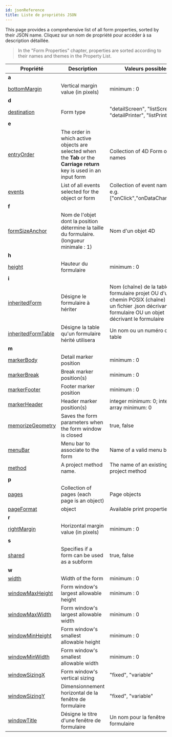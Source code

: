 ```yaml
---
id: jsonReference
title: Liste de propriétés JSON
---
```


This page provides a comprehensive list of all form properties, sorted by their JSON name. Cliquez sur un nom de propriété pour accéder à sa description détaillée.
> In the "Form Properties" chapter, properties are sorted according to their names and themes in the Property List.


| Propriété                                                               | Description                                                                                                             | Valeurs possibles                                                                                                                                                |
| ----------------------------------------------------------------------- | ----------------------------------------------------------------------------------------------------------------------- | ---------------------------------------------------------------------------------------------------------------------------------------------------------------- |
| <a name="a">**a**</a>                                               |                                                                                                                         |                                                                                                                                                                  |
| [bottomMargin](properties_FormSize.md#vert-margin)                      | Vertical margin value (in pixels)                                                                                       | minimum : 0<a name="d"></a>                                                                                                                             |
| **d**                                                                   |                                                                                                                         |                                                                                                                                                                  |
| [destination](properties_FormProperties.md#form-type)                   | Form type                                                                                                               | "detailScreen", "listScreen", "detailPrinter", "listPrinter"<a name="e"></a>                                                                            |
| **e**                                                                   |                                                                                                                         |                                                                                                                                                                  |
| [entryOrder](../FormEditor/formEditor.html#data-entry-order)            | The order in which active objects are selected when the **Tab** or the **Carriage return** key is used in an input form | Collection of 4D Form object names                                                                                                                               |
| [events](Events/overview.md)                                            | List of all events selected for the object or form                                                                      | Collection of event names, e.g. ["onClick","onDataChange"...].<a name="f"></a>                                                                          |
| **f**                                                                   |                                                                                                                         |                                                                                                                                                                  |
| [formSizeAnchor](properties_FormSize.md#form-size)                      | Nom de l'objet dont la position détermine la taille du formulaire. (longueur minimale : 1)                              | Nom d'un objet 4D<a name="h"></a>                                                                                                                       |
| **h**                                                                   |                                                                                                                         |                                                                                                                                                                  |
| [height](properties_FormSize.md#height)                                 | Hauteur du formulaire                                                                                                   | minimum : 0<a name="i"></a>                                                                                                                             |
| **i**                                                                   |                                                                                                                         |                                                                                                                                                                  |
| [inheritedForm](properties_FormProperties.md#inherited-form-name)       | Désigne le formulaire à hériter                                                                                         | Nom (chaîne) de la table ou du formulaire projet OU d'un chemin POSIX (chaîne) vers un fichier .json décrivant le formulaire OU un objet décrivant le formulaire |
| [inheritedFormTable](properties_FormProperties.md#inherited-form-table) | Désigne la table qu'un formulaire hérité utilisera                                                                      | Un nom ou un numéro de table<a name="m"></a>                                                                                                            |
| **m**                                                                   |                                                                                                                         |                                                                                                                                                                  |
| [markerBody](properties_Markers.md#form-detail)                         | Detail marker position                                                                                                  | minimum : 0                                                                                                                                                      |
| [markerBreak](properties_Markers.md#form-break)                         | Break marker position(s)                                                                                                | minimum : 0                                                                                                                                                      |
| [markerFooter](properties_Markers.md#form-footer)                       | Footer marker position                                                                                                  | minimum : 0                                                                                                                                                      |
| [markerHeader](properties_Markers.md#forrm-header)                      | Header marker position(s)                                                                                               | integer minimum: 0; integer array minimum: 0                                                                                                                     |
| [memorizeGeometry](properties_FormProperties.md#memorize-geometry)      | Saves the form parameters when the form window is closed                                                                | true, false                                                                                                                                                      |
| [menuBar](properties_Menu.md#associated-menu-bar)                       | Menu bar to associate to the form                                                                                       | Name of a valid menu bar                                                                                                                                         |
| [method](properties_Action.md#method)                                   | A project method name.                                                                                                  | The name of an existing project method<a name="p"></a>                                                                                                  |
| **p**                                                                   |                                                                                                                         |                                                                                                                                                                  |
| [pages](properties_FormProperties.md#pages)                             | Collection of pages (each page is an object)                                                                            | Page objects                                                                                                                                                     |
| [pageFormat](properties_Print.md#settings)                              | object                                                                                                                  | Available print properties<a name="r"></a>                                                                                                              |
| **r**                                                                   |                                                                                                                         |                                                                                                                                                                  |
| [rightMargin](properties_FormSize.md#hor-margin)                        | Horizontal margin value (in pixels)                                                                                     | minimum : 0<a name="s"></a>                                                                                                                             |
| **s**                                                                   |                                                                                                                         |                                                                                                                                                                  |
| [shared](properties_FormProperties.md#published-as-subform)             | Specifies if a form can be used as a subform                                                                            | true, false<a name="w"></a>                                                                                                                            |
| **w**                                                                   |                                                                                                                         |                                                                                                                                                                  |
| [width](properties_FormSize.md#width)                                   | Width of the form                                                                                                       | minimum : 0                                                                                                                                                      |
| [windowMaxHeight](properties_FormProperties.md#maximum-height)          | Form window's largest allowable height                                                                                  | minimum : 0                                                                                                                                                      |
| [windowMaxWidth](properties_FormProperties.md#maximum-width)            | Form window's largest allowable width                                                                                   | minimum : 0                                                                                                                                                      |
| [windowMinHeight](properties_FormProperties.md#minimum-height)          | Form window's smallest allowable height                                                                                 | minimum : 0                                                                                                                                                      |
| [windowMinWidth](properties_FormProperties.md#minimum-width)            | Form window's smallest allowable width                                                                                  | minimum : 0                                                                                                                                                      |
| [windowSizingX](properties_WindowSize.md#fixed-width)                   | Form window's vertical sizing                                                                                           | "fixed", "variable"                                                                                                                                              |
| [windowSizingY](properties_WindowSize.md#fixed-height)                  | Dimensionnement horizontal de la fenêtre de formulaire                                                                  | "fixed", "variable"                                                                                                                                              |
| [windowTitle](properties_FormProperties.md#window-title)                | Désigne le titre d'une fenêtre de formulaire                                                                            | Un nom pour la fenêtre de formulaire                                                                                                                             |